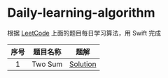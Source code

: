 # Daily-learning-algorithm
根据 [LeetCode](https://leetcode.com) 上面的题目每日学习算法，用 Swift 完成

|序号| 题目名称 | 题解 |
|:-------:|:-------:|:-------:|
| 1 | Two Sum | [Solution](https://github.com/loveway/Daily-learning-algorithm/blob/master/Algorithms/1.Two%20Sum/two_sum.md) |

